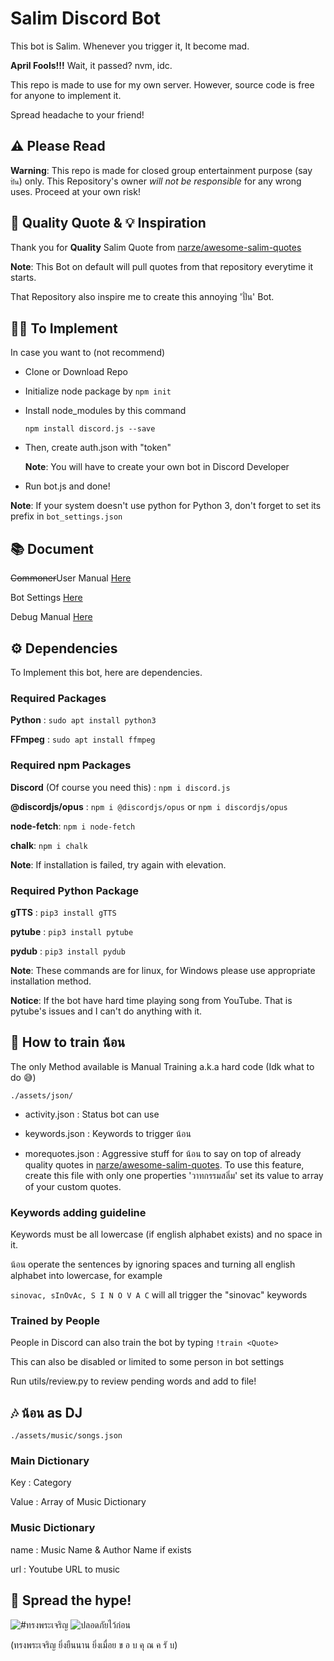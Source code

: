 # Salim Discord Bot

This bot is Salim. Whenever you trigger it, It become mad.

**April Fools!!!** Wait, it passed? nvm, idc.

This repo is made to use for my own server. However, source code is free for anyone to implement it.

Spread headache to your friend!

## ⚠️ Please Read

**Warning**: This repo is made for closed group entertainment purpose (say `ปั่น`) only. This Repository's owner *will not be responsible* for any wrong uses. Proceed at your own risk!

## 🤝 Quality Quote & 💡 Inspiration

Thank you for **Quality** Salim Quote from <a href="https://github.com/narze/awesome-salim-quotes">narze/awesome-salim-quotes</a>

**Note**: This Bot on default will pull quotes from that repository everytime it starts.

That Repository also inspire me to create this annoying 'ปั่น' Bot.

## 👨‍💻 To Implement

In case you want to (not recommend)

* Clone or Download Repo

* Initialize node package by ```npm init```

* Install node_modules by this command

  ```npm install discord.js --save```

* Then, create auth.json with "token"

  **Note**: You will have to create your own bot in Discord Developer
  
* Run bot.js and done!

**Note**: If your system doesn't use python for Python 3, don't forget to set its prefix in `bot_settings.json`

## 📚 Document

~~Commoner~~User Manual <a href="https://github.com/Leomotors/Salim-Bot/blob/main/docs/user_manual.md">Here</a>

Bot Settings <a href="https://github.com/Leomotors/Salim-Bot/blob/main/docs/bot_settings.md">Here</a>

Debug Manual <a href="https://github.com/Leomotors/Salim-Bot/blob/main/docs/debug.md">Here</a>

## ⚙️ Dependencies

To Implement this bot, here are dependencies.

### Required Packages

**Python** : ```sudo apt install python3```

**FFmpeg** : ```sudo apt install ffmpeg```

### Required npm Packages

**Discord** (Of course you need this) : ```npm i discord.js```

**@discordjs/opus** : ```npm i @discordjs/opus``` or ```npm i discordjs/opus```

**node-fetch**: ```npm i node-fetch```

**chalk**: ```npm i chalk```

**Note**: If installation is failed, try again with elevation.

### Required Python Package

**gTTS** : ```pip3 install gTTS```

**pytube** : ```pip3 install pytube```

**pydub** : ```pip3 install pydub```

**Note**: These commands are for linux, for Windows please use appropriate installation method.

**Notice**: If the bot have hard time playing song from YouTube. That is pytube's issues and I can't do anything with it.

## 🤖 How to train น้อน

The only Method available is Manual Training a.k.a hard code (Idk what to do 😅)

```./assets/json/```

* activity.json : Status bot can use

* keywords.json : Keywords to trigger น้อน

* morequotes.json : Aggressive stuff for น้อน to say on top of already quality quotes in [narze/awesome-salim-quotes]("https://github.com/narze/awesome-salim-quotes").
   To use this feature, create this file with only one properties 'วาทกรรมสลิ่ม' set its value to array of your custom quotes.

### Keywords adding guideline

Keywords must be all lowercase (if english alphabet exists) and no space in it.

น้อน operate the sentences by ignoring spaces and turning all english alphabet into lowercase, for example

`sinovac, sInOvAc, S I N O V A C` will all trigger the "sinovac" keywords

### Trained by People

People in Discord can also train the bot by typing `!train <Quote>`

This can also be disabled or limited to some person in bot settings

Run utils/review.py to review pending words and add to file!

## 🎶 น้อน as DJ

```./assets/music/songs.json```

### Main Dictionary

Key : Category

Value : Array of Music Dictionary

### Music Dictionary

name : Music Name & Author Name if exists

url : Youtube URL to music

## 🙏 Spread the hype!

<img src="./assets/images/long-live-hm-queen.jpg" alt="#ทรงพระเจริญ">

<img src="./assets/images/SAFETY_FIRST.jpg" alt="ปลอดภัยไว้ก่อน">

(ทรงพระเจริญ ยิ่งยืนนาน ยิ่งเมื่อย ข อ บ คุ ณ ค รั บ)
